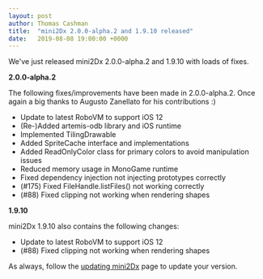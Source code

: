 ```yaml
---
layout: post
author: Thomas Cashman
title:  "mini2Dx 2.0.0-alpha.2 and 1.9.10 released"
date:   2019-08-08 19:00:00 +0000
---
```


We've just released mini2Dx 2.0.0-alpha.2 and 1.9.10 with loads of fixes.

__2.0.0-alpha.2__

The following fixes/improvements have been made in 2.0.0-alpha.2. Once again a big thanks to Augusto Zanellato for his contributions :)

 * Update to latest RoboVM to support iOS 12
 * (Re-)Added artemis-odb library and iOS runtime
 * Implemented TilingDrawable
 * Added SpriteCache interface and implementations
 * Added ReadOnlyColor class for primary colors to avoid manipulation issues
 * Reduced memory usage in MonoGame runtime
 * Fixed dependency injection not injecting prototypes correctly
 * (#175) Fixed FileHandle.listFiles() not working correctly
 * (#88) Fixed clipping not working when rendering shapes

__1.9.10__

mini2Dx 1.9.10 also contains the following changes:

 * Update to latest RoboVM to support iOS 12
 * (#88) Fixed clipping not working when rendering shapes

As always, follow the [updating mini2Dx](https://github.com/mini2Dx/mini2Dx/wiki/Updating-mini2Dx) page to update your version.
